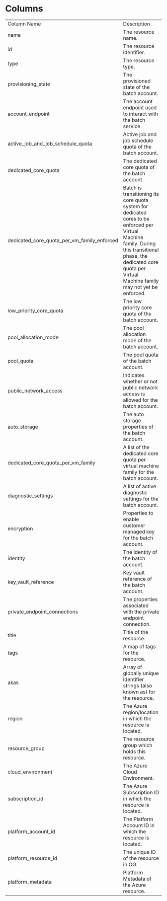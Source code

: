 # Columns  

<table>
	<tr><td>Column Name</td><td>Description</td></tr>
	<tr><td>name</td><td>The resource name.</td></tr>
	<tr><td>id</td><td>The resource identifier.</td></tr>
	<tr><td>type</td><td>The resource type.</td></tr>
	<tr><td>provisioning_state</td><td>The provisioned state of the batch account.</td></tr>
	<tr><td>account_endpoint</td><td>The account endpoint used to interact with the batch service.</td></tr>
	<tr><td>active_job_and_job_schedule_quota</td><td>Active job and job schedule quota of the batch account.</td></tr>
	<tr><td>dedicated_core_quota</td><td>The dedicated core quota of the batch account.</td></tr>
	<tr><td>dedicated_core_quota_per_vm_family_enforced</td><td>Batch is transitioning its core quota system for dedicated cores to be enforced per Virtual Machine family. During this transitional phase, the dedicated core quota per Virtual Machine family may not yet be enforced.</td></tr>
	<tr><td>low_priority_core_quota</td><td>The low priority core quota of the batch account.</td></tr>
	<tr><td>pool_allocation_mode</td><td>The pool allocation mode of the batch account.</td></tr>
	<tr><td>pool_quota</td><td>The pool quota of the batch account.</td></tr>
	<tr><td>public_network_access</td><td>Indicates whether or not public network access is allowed for the batch account.</td></tr>
	<tr><td>auto_storage</td><td>The auto storage properties of the batch account.</td></tr>
	<tr><td>dedicated_core_quota_per_vm_family</td><td>A list of the dedicated core quota per virtual machine family for the batch account.</td></tr>
	<tr><td>diagnostic_settings</td><td>A list of active diagnostic settings for the batch account.</td></tr>
	<tr><td>encryption</td><td>Properties to enable customer managed key for the batch account.</td></tr>
	<tr><td>identity</td><td>The identity of the batch account.</td></tr>
	<tr><td>key_vault_reference</td><td>Key vault reference of the batch account.</td></tr>
	<tr><td>private_endpoint_connections</td><td>The properties associated with the private endpoint connection.</td></tr>
	<tr><td>title</td><td>Title of the resource.</td></tr>
	<tr><td>tags</td><td>A map of tags for the resource.</td></tr>
	<tr><td>akas</td><td>Array of globally unique identifier strings (also known as) for the resource.</td></tr>
	<tr><td>region</td><td>The Azure region/location in which the resource is located.</td></tr>
	<tr><td>resource_group</td><td>The resource group which holds this resource.</td></tr>
	<tr><td>cloud_environment</td><td>The Azure Cloud Environment.</td></tr>
	<tr><td>subscription_id</td><td>The Azure Subscription ID in which the resource is located.</td></tr>
	<tr><td>platform_account_id</td><td>The Platform Account ID in which the resource is located.</td></tr>
	<tr><td>platform_resource_id</td><td>The unique ID of the resource in OG.</td></tr>
	<tr><td>platform_metadata</td><td>Platform Metadata of the Azure resource.</td></tr>
</table>